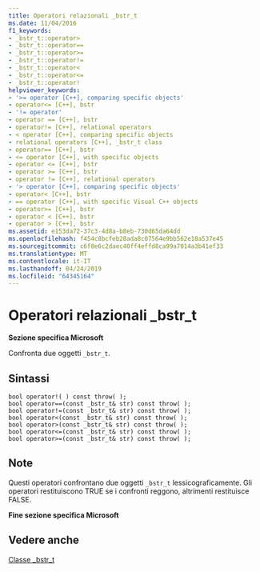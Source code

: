 ```yaml
---
title: Operatori relazionali _bstr_t
ms.date: 11/04/2016
f1_keywords:
- _bstr_t::operator>
- _bstr_t::operator==
- _bstr_t::operator>=
- _bstr_t::operator!=
- _bstr_t::operator<
- _bstr_t::operator<=
- _bstr_t::operator!
helpviewer_keywords:
- '>= operator [C++], comparing specific objects'
- operator<= [C++], bstr
- '!= operator'
- operator == [C++], bstr
- operator!= [C++], relational operators
- < operator [C++], comparing specific objects
- relational operators [C++], _bstr_t class
- operator== [C++], bstr
- <= operator [C++], with specific objects
- operator <= [C++], bstr
- operator >= [C++], bstr
- operator != [C++], relational operators
- '> operator [C++], comparing specific objects'
- operator< [C++], bstr
- == operator [C++], with specific Visual C++ objects
- operator>= [C++], bstr
- operator < [C++], bstr
- operator > [C++], bstr
ms.assetid: e153da72-37c3-4d8a-b8eb-730d65da64dd
ms.openlocfilehash: f454c8bcfeb28ada8c07564e9bb562e18a537e45
ms.sourcegitcommit: c6f8e6c2daec40ff4effd8ca99a7014a3b41ef33
ms.translationtype: MT
ms.contentlocale: it-IT
ms.lasthandoff: 04/24/2019
ms.locfileid: "64345164"
---
```

# <a name="bstrt-relational-operators"></a>Operatori relazionali _bstr_t

**Sezione specifica Microsoft**

Confronta due oggetti `_bstr_t`.

## <a name="syntax"></a>Sintassi

```
bool operator!( ) const throw( );
bool operator==(const _bstr_t& str) const throw( );
bool operator!=(const _bstr_t& str) const throw( );
bool operator<(const _bstr_t& str) const throw( );
bool operator>(const _bstr_t& str) const throw( );
bool operator<=(const _bstr_t& str) const throw( );
bool operator>=(const _bstr_t& str) const throw( );
```

## <a name="remarks"></a>Note

Questi operatori confrontano due oggetti `_bstr_t` lessicograficamente. Gli operatori restituiscono TRUE se i confronti reggono, altrimenti restituisce FALSE.

**Fine sezione specifica Microsoft**

## <a name="see-also"></a>Vedere anche

[Classe _bstr_t](../cpp/bstr-t-class.md)